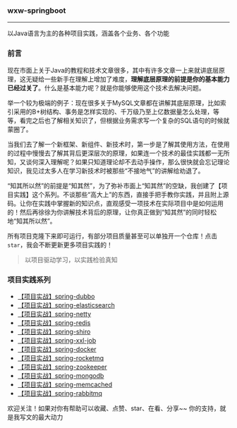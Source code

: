 ###  wxw-springboot 

---

以Java语言为主的各种项目实践，涵盖各个业务、各个功能

### 前言

现在市面上关于Java的教程和技术文章很多，其中有许多文章一上来就讲底层原理，这无疑给一些新手在理解上增加了难度，**理解底层原理的前提是你的基本能力已经过关了**。什么是基本能力呢？就是你能够使用这个技术去解决问题。

举一个较为极端的例子：现在很多关于MySQL文章都在讲解其底层原理，比如索引采用的B+树结构、事务是怎样实现的、千万级乃至上亿数据量怎么处理，等等，看完之后也了解相关知识了，但根据业务需求写一个复杂的SQL语句的时候就蒙圈了。

当我们去了解一个新框架、新组件、新技术时，第一步是了解其使用方法，在使用的过程中慢慢去了解其背后更深层次的原理，如果连一个技术的最佳实践都一无所知，又谈何深入理解呢？如果只知道理论却不去动手操作，那么很快就会忘记理论知识，我见过太多人在学习新技术时被那些“不接地气”的讲解给劝退了。

“知其所以然”的前提是“知其然”，为了弥补市面上“知其然”的空缺，我创建了【项目实践】这个系列。不谈那些“高大上”的东西，直接手把手教你实践，并且附上源码。让你在实践中掌握新的知识点，直观感受一项技术在实际项目中是如何运用的！然后再徐徐为你讲解技术背后的原理，让你真正做到“知其然”的同时轻松地“知其所以然”。

所有项目克隆下来即可运行，有部分项目质量甚至可以单独开一个仓库！点击`star`，我会不断更新更多项目实践的！

> 以项目驱动学习，以实践检验真知

### 项目实践系列

- [【项目实战】spring-dubbo]() 
- [【项目实战】spring-elasticsearch]()
- [【项目实战】spring-netty]() 
- [【项目实战】spring-redis]()      
- [【项目实战】spring-shiro]()
- [【项目实战】spring-xxl-job]() 
- [【项目实战】spring-docker](http://success)  
- [【项目实战】spring-rocketmq]()  
- [【项目实战】spring-zookeeper]() 
- [【项目实战】spring-mongodb]()
- [【项目实战】spring-memcached]() 
- [【项目实战】spring-rabbitmq]() 



欢迎关注！如果对你有帮助可以收藏、点赞、star、在看、分享~~ 你的支持，就是我写文的最大动力